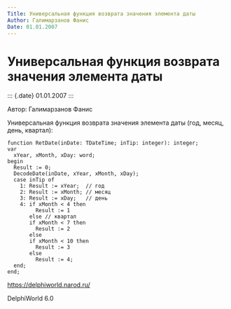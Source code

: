 ```yaml
---
Title: Универсальная функция возврата значения элемента даты
Author: Галимарзанов Фанис
Date: 01.01.2007
---
```



Универсальная функция возврата значения элемента даты
=====================================================

::: {.date}
01.01.2007
:::

Автор: Галимарзанов Фанис

Универсальная функция возврата значения элемента даты (год, месяц, день,
квартал):

    function RetDate(inDate: TDateTime; inTip: integer): integer;
    var
      xYear, xMonth, xDay: word;
    begin
      Result := 0;
      DecodeDate(inDate, xYear, xMonth, xDay);
      case inTip of
        1: Result := xYear;  // год
        2: Result := xMonth; // месяц
        3: Result := xDay;   // день
        4: if xMonth < 4 then
             Result := 1
           else // квартал
           if xMonth < 7 then
             Result := 2
           else
           if xMonth < 10 then
             Result := 3
           else
             Result := 4;
      end;
    end; 

<https://delphiworld.narod.ru/>

DelphiWorld 6.0

 
